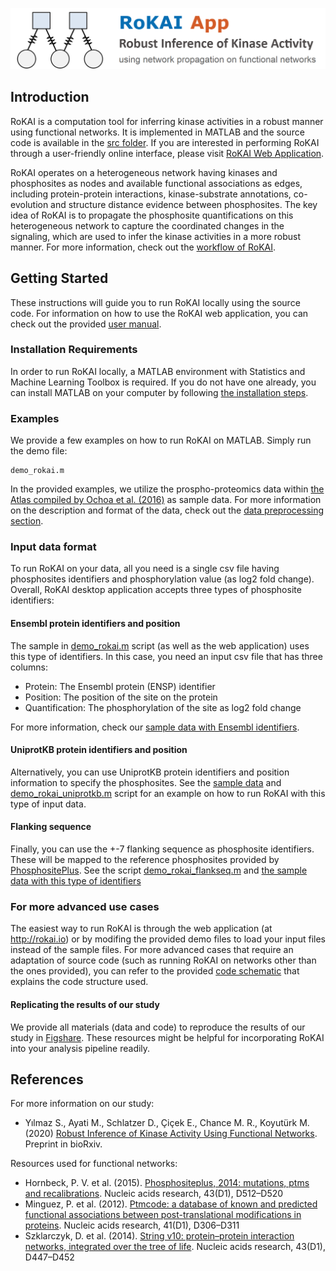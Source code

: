 ![RoKAI App](rokai_app_logo.png "RoKAI App")

## Introduction
RoKAI is a computation tool for inferring kinase activities in a robust manner using functional networks. It is implemented in MATLAB and the source code is available in the [src folder](src/). If you are interested in performing RoKAI through a user-friendly online interface, please visit [RoKAI Web Application](https://rokai.ngrok.io/webapps/home/session.html?app=rokai).

RoKAI operates on a heterogeneous network having kinases and phosphosites as nodes and available functional associations as edges, including protein-protein interactions, kinase-substrate annotations, co-evolution and structure distance evidence between phosphosites. The key idea of RoKAI is to propagate the phosphosite quantifications on this heterogeneous network to capture the coordinated changes in the signaling, which are used to infer the kinase activities in a more robust manner. For more information, check out the [workflow of RoKAI](README_ROKAI.md).

## Getting Started
These instructions will guide you to run RoKAI locally using the source code. For information on how to use the RoKAI web application, you can check out the provided [user manual](rokai_user_manual.pdf). 

### Installation Requirements
In order to run RoKAI locally, a MATLAB environment with Statistics and Machine Learning Toolbox is required. If you do not have one already, you can install MATLAB on your computer by following [the installation steps](https://www.mathworks.com/help/install/).

### Examples
We provide a few examples on how to run RoKAI on MATLAB. Simply run the demo file:
```
demo_rokai.m
```
In the provided examples, we utilize the prospho-proteomics data within [the Atlas compiled by Ochoa et al. (2016)](http://phosfate.com/download.html) as sample data. For more information on the description and format of the data, check out the [data preprocessing section](src/data_preprocessing/).

### Input data format
To run RoKAI on your data, all you need is a single csv file having phosphosites identifiers and phosphorylation value (as log2 fold change). Overall, RoKAI desktop application accepts three types of phosphosite identifiers:

#### Ensembl protein identifiers and position
The sample in [demo_rokai.m](demo_rokai.m) script (as well as the web application) uses this type of identifiers. In this case, you need an input csv file that has three columns:
- Protein: The Ensembl protein (ENSP) identifier
- Position: The position of the site on the protein
- Quantification: The phosphorylation of the site as log2 fold change

For more information, check our [sample data with Ensembl identifiers](data/sample_phospho_data_ensembl.csv).

#### UniprotKB protein identifiers and position
Alternatively, you can use UniprotKB protein identifiers and position information to specify the phosphosites. See the [sample data](data/sample_phospho_data_uniprotkb.csv) and [demo_rokai_uniprotkb.m](demo_rokai_uniprotkb.m) script for an example on how to run RoKAI with this type of input data.

#### Flanking sequence 
Finally, you can use the +-7 flanking sequence as phosphosite identifiers. These will be mapped to the reference phosphosites provided by [PhosphositePlus](https://www.phosphosite.org/staticDownloads). See the script [demo_rokai_flankseq.m](demo_rokai_flankseq.m) and [the sample data with this type of identifiers](data/sample_phospho_data_flanking.csv)

### For more advanced use cases
The easiest way to run RoKAI is through the web application (at http://rokai.io) or by modifing the provided demo files to load your input files instead of the sample files. For more advanced cases that require an adaptation of source code (such as running RoKAI on networks other than the ones provided), you can refer to the provided [code schematic](rokai_source_code_schematic.pdf) that explains the code structure used. 

#### Replicating the results of our study
We provide all materials (data and code) to reproduce the results of our study in [Figshare](https://doi.org/10.6084/m9.figshare.12644864). These resources might be helpful for incorporating RoKAI into your analysis pipeline readily.

## References
For more information on our study:
- Yılmaz S., Ayati M., Schlatzer D., Çiçek E., Chance M. R., Koyutürk M. (2020) [Robust Inference of Kinase Activity Using Functional Networks](https://www.biorxiv.org/content/10.1101/2020.05.01.062802v1). Preprint in bioRxiv.

Resources used for functional networks:
- Hornbeck, P. V. et al. (2015). [Phosphositeplus, 2014: mutations, ptms and recalibrations](https://academic.oup.com/nar/article/43/D1/D512/2439467). Nucleic acids research, 43(D1), D512–D520
- Minguez, P. et al. (2012). [Ptmcode: a database of known and predicted functional associations between post-translational modifications in proteins](https://academic.oup.com/nar/article/41/D1/D306/1069950). Nucleic acids research, 41(D1), D306–D311
- Szklarczyk, D. et al. (2014). [String v10: protein–protein interaction networks, integrated over the tree of life](https://academic.oup.com/nar/article/43/D1/D447/2435295). Nucleic acids research, 43(D1), D447–D452

